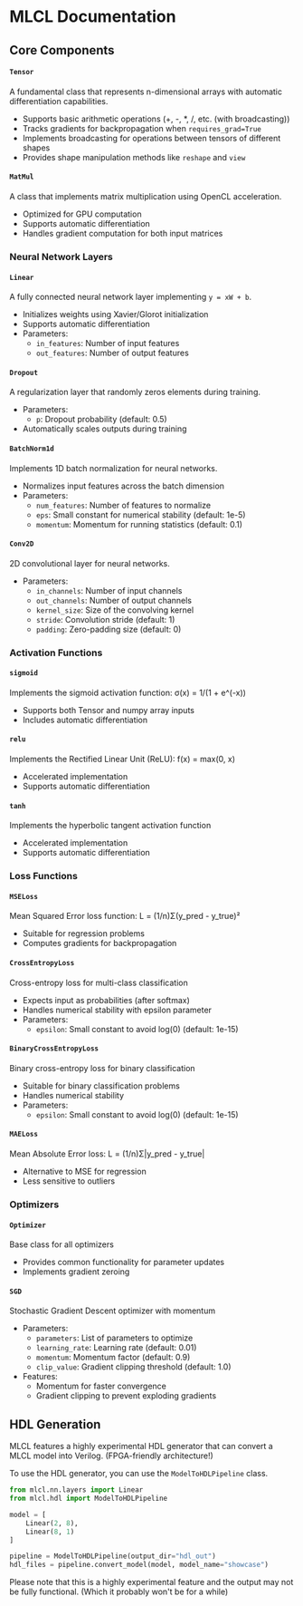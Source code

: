 # MLCL Documentation

## Core Components

#### `Tensor`
A fundamental class that represents n-dimensional arrays with automatic differentiation capabilities.
- Supports basic arithmetic operations (+, -, *, /, etc. (with broadcasting))
- Tracks gradients for backpropagation when `requires_grad=True`
- Implements broadcasting for operations between tensors of different shapes
- Provides shape manipulation methods like `reshape` and `view`

#### `MatMul`
A class that implements matrix multiplication using OpenCL acceleration.
- Optimized for GPU computation
- Supports automatic differentiation
- Handles gradient computation for both input matrices

### Neural Network Layers

#### `Linear`
A fully connected neural network layer implementing `y = xW + b`.
- Initializes weights using Xavier/Glorot initialization
- Supports automatic differentiation
- Parameters:
  - `in_features`: Number of input features
  - `out_features`: Number of output features

#### `Dropout`
A regularization layer that randomly zeros elements during training.
- Parameters:
  - `p`: Dropout probability (default: 0.5)
- Automatically scales outputs during training

#### `BatchNorm1d`
Implements 1D batch normalization for neural networks.
- Normalizes input features across the batch dimension
- Parameters:
  - `num_features`: Number of features to normalize
  - `eps`: Small constant for numerical stability (default: 1e-5)
  - `momentum`: Momentum for running statistics (default: 0.1)

#### `Conv2D`
2D convolutional layer for neural networks.
- Parameters:
  - `in_channels`: Number of input channels
  - `out_channels`: Number of output channels
  - `kernel_size`: Size of the convolving kernel
  - `stride`: Convolution stride (default: 1)
  - `padding`: Zero-padding size (default: 0)

### Activation Functions

#### `sigmoid`
Implements the sigmoid activation function: σ(x) = 1/(1 + e^(-x))
- Supports both Tensor and numpy array inputs
- Includes automatic differentiation

#### `relu`
Implements the Rectified Linear Unit (ReLU): f(x) = max(0, x)
- Accelerated implementation
- Supports automatic differentiation

#### `tanh`
Implements the hyperbolic tangent activation function
- Accelerated implementation
- Supports automatic differentiation

### Loss Functions

#### `MSELoss`
Mean Squared Error loss function: L = (1/n)Σ(y_pred - y_true)²
- Suitable for regression problems
- Computes gradients for backpropagation

#### `CrossEntropyLoss`
Cross-entropy loss for multi-class classification
- Expects input as probabilities (after softmax)
- Handles numerical stability with epsilon parameter
- Parameters:
  - `epsilon`: Small constant to avoid log(0) (default: 1e-15)

#### `BinaryCrossEntropyLoss`
Binary cross-entropy loss for binary classification
- Suitable for binary classification problems
- Handles numerical stability
- Parameters:
  - `epsilon`: Small constant to avoid log(0) (default: 1e-15)

#### `MAELoss`
Mean Absolute Error loss: L = (1/n)Σ|y_pred - y_true|
- Alternative to MSE for regression
- Less sensitive to outliers

### Optimizers

#### `Optimizer`
Base class for all optimizers
- Provides common functionality for parameter updates
- Implements gradient zeroing

#### `SGD`
Stochastic Gradient Descent optimizer with momentum
- Parameters:
  - `parameters`: List of parameters to optimize
  - `learning_rate`: Learning rate (default: 0.01)
  - `momentum`: Momentum factor (default: 0.9)
  - `clip_value`: Gradient clipping threshold (default: 1.0)
- Features:
  - Momentum for faster convergence
  - Gradient clipping to prevent exploding gradients

## HDL Generation

MLCL features a highly experimental HDL generator that can convert a MLCL model into Verilog. (FPGA-friendly architecture!)

To use the HDL generator, you can use the `ModelToHDLPipeline` class.

```python
from mlcl.nn.layers import Linear
from mlcl.hdl import ModelToHDLPipeline

model = [
    Linear(2, 8),
    Linear(8, 1)
]

pipeline = ModelToHDLPipeline(output_dir="hdl_out")
hdl_files = pipeline.convert_model(model, model_name="showcase")
```

Please note that this is a highly experimental feature and the output may not be fully functional. (Which it probably won't be for a while)